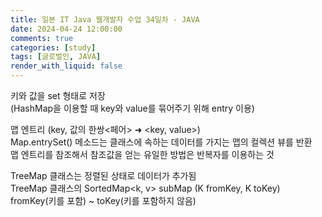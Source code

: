 ```yaml
---
title: 일본 IT Java 웹개발자 수업 34일차 - JAVA
date: 2024-04-24 12:00:00
comments: true
categories: [study]
tags: [글로벌인, JAVA]
render_with_liquid: false
---
```


키와 값을 set 형태로 저장  
(HashMap을 이용할 때 key와 value를 묶어주기 위해 entry 이용)  

맵 엔트리 (key, 값의 한쌍<페어> &#10140; <key, value>)  
Map.entrySet() 메소드는 클래스에 속하는 데이터를 가지는 맵의 컬렉션 뷰를 반환  
맵 엔트리를 참조해서 참조값을 얻는 유일한 방법은 반복자를 이용하는 것  
  
TreeMap 클래스는 정렬된 상태로 데이터가 추가됨  
TreeMap 클래스의 SortedMap<k, v> subMap (K fromKey, K toKey)  
fromKey(키를 포함) ~ toKey(키를 포함하지 않음)  
